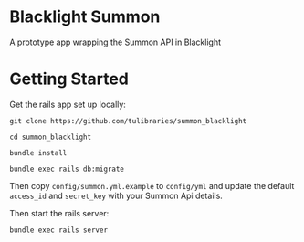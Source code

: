 # Blacklight Summon

A prototype app wrapping the Summon API in Blacklight 

# Getting Started

Get the rails app set up locally:

`git clone https://github.com/tulibraries/summon_blacklight`

`cd summon_blacklight`

`bundle install`

`bundle exec rails db:migrate`

Then copy `config/summon.yml.example` to `config/yml` and update the default 
`access_id` and `secret_key` with your Summon Api details.


Then start the rails server:

`bundle exec rails server`


